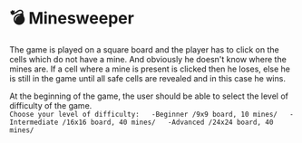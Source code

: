 # :bomb: Minesweeper

The game is played on a square board and the player has to click on the cells which do not have a mine. And obviously he doesn't know where the mines are. If a cell where a mine is present is clicked then he loses, else he is still in the game until all safe cells are revealed and in this case he wins.  

At the beginning of the game, the user should be able to select the level of difficulty of the game.  
``
Choose your level of difficulty:  
    -Beginner /9x9 board, 10 mines/  
    -Intermediate /16x16 board, 40 mines/  
    -Advanced /24x24 board, 40 mines/  
``
